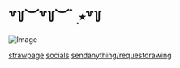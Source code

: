 #      ꒷꒦︶꒷꒦︶ ๋ ࣭ ⭑꒷꒦



![Image](https://github.com/user-attachments/assets/52e3079c-ff7f-4a9b-9719-ea8f58acac96)

[strawpage](https://cryiingchild.straw.page)                     [socials](https://guns.lol/cryingchild)
[sendanything/requestdrawing](https://cryingchild.atabook.org)